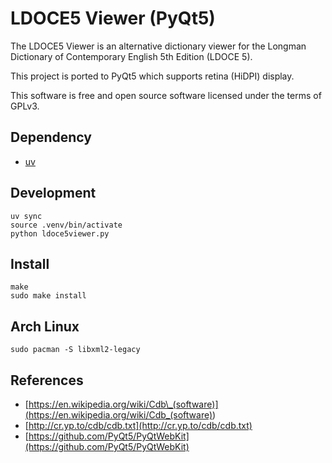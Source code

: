 # LDOCE5 Viewer (PyQt5)

The LDOCE5 Viewer is an alternative dictionary viewer for the Longman Dictionary of Contemporary English 5th
Edition (LDOCE 5).

This project is ported to PyQt5 which supports retina (HiDPI) display.

This software is free and open source software licensed under the terms of GPLv3.

## Dependency

- [uv](https://github.com/astral-sh/uv)

## Development

```shell
uv sync
source .venv/bin/activate
python ldoce5viewer.py
```

## Install

```shell
make
sudo make install
```

## Arch Linux

```shell
sudo pacman -S libxml2-legacy
```

## References

- [https://en.wikipedia.org/wiki/Cdb\_(software)](<https://en.wikipedia.org/wiki/Cdb_(software)>)
- [http://cr.yp.to/cdb/cdb.txt](http://cr.yp.to/cdb/cdb.txt)
- [https://github.com/PyQt5/PyQtWebKit](https://github.com/PyQt5/PyQtWebKit)
